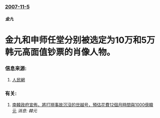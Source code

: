 ### [2007-11-5](/news/2007/11/5/index.md)

##### 金九
# 金九和申师任堂分别被选定为10万和5万韩元高面值钞票的肖像人物。




### 信息来源:

1. [人民網](http://world.people.com.cn/GB/1029/42354/6483048.html)

### 有关:

1. [南韓政府宣佈，將打撈事故沉沒的世越号，預估花費12個月時間與1000億韓元](/news/2015/04/22/南韓政府宣佈-將打撈事故沉沒的世越号-預估花費12個月時間與1000億韓元.md) _消息: 韓元_

